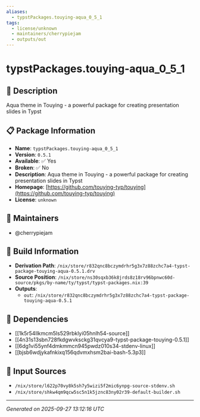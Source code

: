 ```yaml
---
aliases:
  - typstPackages.touying-aqua_0_5_1
tags:
  - license/unknown
  - maintainers/cherrypiejam
  - outputs/out
---
```


# typstPackages.touying-aqua_0_5_1

## 📝 Description

Aqua theme in Touying - a powerful package for creating presentation slides in Typst

## 📋 Package Information

- **Name**: `typstPackages.touying-aqua_0_5_1`
- **Version**: `0.5.1`
- **Available**: ✅ Yes
- **Broken**: ✅ No
- **Description**: Aqua theme in Touying - a powerful package for creating presentation slides in Typst
- **Homepage**: [https://github.com/touying-typ/touying](https://github.com/touying-typ/touying)
- **License**: `unknown`
## 👥 Maintainers

- @cherrypiejam


## 🔧 Build Information

- **Derivation Path**: `/nix/store/r832qnc8bczymdrhr5g3x7z88zchc7a4-typst-package-touying-aqua-0.5.1.drv`
- **Source Position**: `/nix/store/ns30sqxb36k8jrds8z18rv96bpnwc60d-source/pkgs/by-name/ty/typst/typst-packages.nix:39`
- **Outputs**:
  - `out`:  `/nix/store/r832qnc8bczymdrhr5g3x7z88zchc7a4-typst-package-touying-aqua-0.5.1`

## 🔗 Dependencies

- [[1k5r54llkmcm5ls529rbklyi05hnlh54-source]]
- [[4n31s13sbn728fkdgwvksckg31qvcya9-typst-package-touying-0.5.1]]
- [[6dg1vi55ynf4dmkmmcn945pwdz010s34-stdenv-linux]]
- [[bjsb6wdjykafnkixq156qdvmxhsm2bai-bash-5.3p3]]

## 📁 Input Sources

- `/nix/store/l622p70vy8k5sh7y5wizi5f2mic6ynpg-source-stdenv.sh`
- `/nix/store/shkw4qm9qcw5sc5n1k5jznc83ny02r39-default-builder.sh`

---
*Generated on 2025-09-27 13:12:16 UTC*
